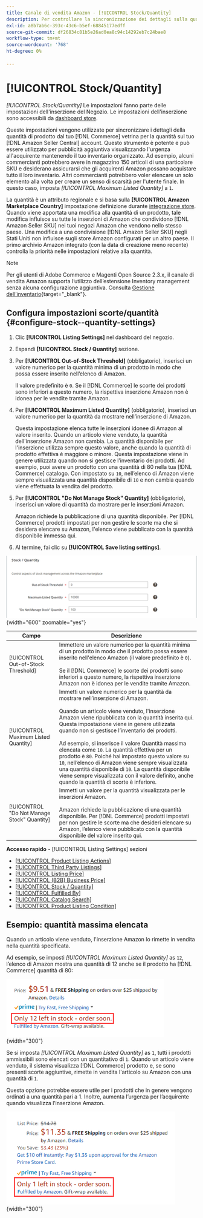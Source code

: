 ```yaml
---
title: Canale di vendita Amazon - [!UICONTROL Stock/Quantity]
description: Per controllare la sincronizzazione dei dettagli sulla quantità di prodotti dal tuo punto vendita al tuo [!DNL Amazon Seller Central] conto, aggiorna le impostazioni Stock/Quantità.
exl-id: a8b7ab6c-393c-43c6-b5ef-68845177edff
source-git-commit: df26834c81b5e26ad0ea8c94c14292eb7c24bae8
workflow-type: tm+mt
source-wordcount: '768'
ht-degree: 0%

---
```


# [!UICONTROL Stock/Quantity]

*[!UICONTROL Stock/Quantity]* Le impostazioni fanno parte delle impostazioni dell&#39;inserzione del Negozio. Le impostazioni dell&#39;inserzione sono accessibili da [dashboard store](./amazon-store-dashboard.md).

Queste impostazioni vengono utilizzate per sincronizzare i dettagli della quantità di prodotto dal tuo [!DNL Commerce] vetrina per la quantità sul tuo [!DNL Amazon Seller Central] account. Questo strumento è potente e può essere utilizzato per pubblicità aggiuntiva visualizzando l&#39;urgenza all&#39;acquirente mantenendo il tuo inventario organizzato. Ad esempio, alcuni commercianti potrebbero avere in magazzino 150 articoli di una particolare SKU e desiderano assicurarsi che gli acquirenti Amazon possano acquistare tutto il loro inventario. Altri commercianti potrebbero voler elencare un solo elemento alla volta per creare un senso di scarsità per l&#39;utente finale. In questo caso, imposta *[!UICONTROL Maximum Listed Quantity]* a `1`.

La quantità è un attributo regionale e si basa sulla **[!UICONTROL Amazon Marketplace Country]** impostazione definizione durante [integrazione store](./store-integration.md). Quando viene apportata una modifica alla quantità di un prodotto, tale modifica influisce su tutte le inserzioni di Amazon che condividono [!DNL Amazon Seller SKU] nei tuoi negozi Amazon che vendono nello stesso paese. Una modifica a una condivisione [!DNL Amazon Seller SKU] negli Stati Uniti non influisce sugli store Amazon configurati per un altro paese. Il primo archivio Amazon integrato (con la data di creazione meno recente) controlla la priorità nelle impostazioni relative alla quantità.

>[!NOTE]
>
>Per gli utenti di Adobe Commerce e Magenti Open Source 2.3.x, il canale di vendita Amazon supporta l’utilizzo dell’estensione Inventory management senza alcuna configurazione aggiuntiva. Consulta [Gestione dell’inventario](https://docs.magento.com/user-guide/v2.3/catalog/inventory-management.html){target="_blank"}.

## Configura impostazioni scorte/quantità {#configure-stock--quantity-settings}

1. Clic **[!UICONTROL Listing Settings]** nel dashboard del negozio.

1. Espandi **[!UICONTROL Stock / Quantity]** sezione.

1. Per **[!UICONTROL Out-of-Stock Threshold]** (obbligatorio), inserisci un valore numerico per la quantità minima di un prodotto in modo che possa essere inserito nell’elenco di Amazon.

   Il valore predefinito è `0`. Se il [!DNL Commerce] le scorte dei prodotti sono inferiori a questo numero, la rispettiva inserzione Amazon non è idonea per le vendite tramite Amazon.

1. Per **[!UICONTROL Maximum Listed Quantity]** (obbligatorio), inserisci un valore numerico per la quantità da mostrare nell’inserzione di Amazon.

   Questa impostazione elenca tutte le inserzioni idonee di Amazon al valore inserito. Quando un articolo viene venduto, la quantità dell&#39;inserzione Amazon non cambia. La quantità disponibile per l&#39;inserzione utilizza sempre questo valore, anche quando la quantità di prodotto effettiva è maggiore o minore. Questa impostazione viene in genere utilizzata quando non si gestisce l’inventario dei prodotti. Ad esempio, puoi avere un prodotto con una quantità di 80 nella tua [!DNL Commerce] catalogo. Con impostato su `10`, nell’elenco di Amazon viene sempre visualizzata una quantità disponibile di `10` e non cambia quando viene effettuata la vendita del prodotto.

1. Per **[!UICONTROL "Do Not Manage Stock" Quantity]** (obbligatorio), inserisci un valore di quantità da mostrare per le inserzioni Amazon.

   Amazon richiede la pubblicazione di una quantità disponibile. Per [!DNL Commerce] prodotti impostati per non gestire le scorte ma che si desidera elencare su Amazon, l&#39;elenco viene pubblicato con la quantità disponibile immessa qui.

1. Al termine, fai clic su **[!UICONTROL Save listing settings]**.

![Impostazioni scorte/quantità](assets/amazon-stock-quantity.png){width="600" zoomable="yes"}

| Campo | Descrizione |
|---|---|
| [!UICONTROL Out-of-Stock Threshold] | Immettere un valore numerico per la quantità minima di un prodotto in modo che il prodotto possa essere inserito nell&#39;elenco Amazon (il valore predefinito è `0`).<br><br>Se il [!DNL Commerce] le scorte dei prodotti sono inferiori a questo numero, la rispettiva inserzione Amazon non è idonea per le vendite tramite Amazon. |
| [!UICONTROL Maximum Listed Quantity] | Immetti un valore numerico per la quantità da mostrare nell’inserzione di Amazon.<br><br>Quando un articolo viene venduto, l&#39;inserzione Amazon viene ripubblicata con la quantità inserita qui. Questa impostazione viene in genere utilizzata quando non si gestisce l’inventario dei prodotti.<br><br>Ad esempio, si inserisce il valore Quantità massima elencata come `10`. La quantità effettiva per un prodotto è `80`. Poiché hai impostato questo valore su `10`, nell’elenco di Amazon viene sempre visualizzata una quantità disponibile di `10`. La quantità disponibile viene sempre visualizzata con il valore definito, anche quando la quantità di scorte è inferiore. |
| [!UICONTROL "Do Not Manage Stock" Quantity] | Immetti un valore per la quantità visualizzata per le inserzioni Amazon.<br><br>Amazon richiede la pubblicazione di una quantità disponibile. Per [!DNL Commerce] prodotti impostati per non gestire le scorte ma che desideri elencare su Amazon, l’elenco viene pubblicato con la quantità disponibile del valore inserito qui. |

**Accesso rapido** - [!UICONTROL Listing Settings] sezioni

- [[!UICONTROL Product Listing Actions]](./product-listing-actions.md)
- [[!UICONTROL Third Party Listings]](./third-party-listing-settings.md)
- [[!UICONTROL Listing Price]](./listing-price.md)
- [[!UICONTROL (B2B) Business Price]](./business-pricing.md)
- [[!UICONTROL Stock / Quantity]](./stock-quantity.md)
- [[!UICONTROL Fulfilled By]](./fulfilled-by.md)
- [[!UICONTROL Catalog Search]](./catalog-search.md)
- [[!UICONTROL Product Listing Condition]](./product-listing-condition.md)

## Esempio: quantità massima elencata

Quando un articolo viene venduto, l&#39;inserzione Amazon lo rimette in vendita nella quantità specificata.

Ad esempio, se imposti *[!UICONTROL Maximum Listed Quantity]* as `12`, l’elenco di Amazon mostra una quantità di 12 anche se il prodotto ha [!DNL Commerce] quantità di 80:

![Quantità massima elencata esempio 1](assets/amazon-max-listed-quantity.png){width="300"}

Se si imposta *[!UICONTROL Maximum Listed Quantity]* as `1`, tutti i prodotti ammissibili sono elencati con un quantitativo di `1`. Quando un articolo viene venduto, il sistema visualizza [!DNL Commerce] prodotto e, se sono presenti scorte aggiuntive, rimette in vendita l&#39;articolo su Amazon con una quantità di `1`.

Questa opzione potrebbe essere utile per i prodotti che in genere vengono ordinati a una quantità pari a 1. Inoltre, aumenta l’urgenza per l’acquirente quando visualizza l’inserzione Amazon.

![Quantità massima elencata esempio 2](assets/amazon-max-listed-quantity-1.png){width="300"}
